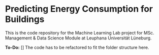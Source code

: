 # Predicting Energy Consumption for Buildings

This is the code repository for the Machine Learning Lab project for MSc. Management &amp; Data Science Module at Leuphana Universität Lüneburg.



**To-Do:** 
[] The code has to be refactored to fit the folder structure here.
